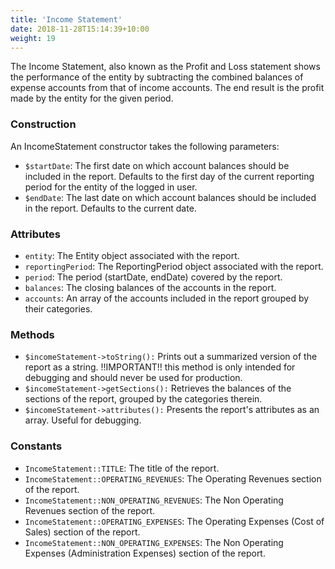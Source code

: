 ```yaml
---
title: 'Income Statement'
date: 2018-11-28T15:14:39+10:00
weight: 19
---
```


The Income Statement, also known as the Profit and Loss statement shows the performance of the entity by subtracting the combined balances of expense accounts from that of income accounts. The end result is the profit made by the entity for the given period.

### Construction
An IncomeStatement constructor takes the following parameters:
+ `$startDate`: The first date on which account balances should be included in the report. Defaults to the first day of the current reporting period for the entity of the logged in user.
+ `$endDate`: The last date on which account balances should be included in the report. Defaults to the current date.

### Attributes
+ `entity`: The Entity object associated with the report.
+ `reportingPeriod`: The ReportingPeriod object associated with the report.
+ `period`: The period (startDate, endDate) covered by the report.
+ `balances`: The closing balances of the accounts in the report.
+ `accounts`: An array of the accounts included in the report grouped by their categories.

### Methods
+ `$incomeStatement->toString():` Prints out a summarized version of the report as a string. !!IMPORTANT!! this method is only intended for debugging and should never be used for production. 
+ `$incomeStatement->getSections():` Retrieves the balances of the sections of the report, grouped by the categories therein. 
+ `$incomeStatement->attributes():` Presents the report's attributes as an array. Useful for debugging. 

### Constants
+ `IncomeStatement::TITLE`: The title of the report. 
+ `IncomeStatement::OPERATING_REVENUES`: The Operating Revenues section of the report. 
+ `IncomeStatement::NON_OPERATING_REVENUES`: The Non Operating Revenues section of the report. 
+ `IncomeStatement::OPERATING_EXPENSES`: The Operating Expenses (Cost of Sales) section of the report. 
+ `IncomeStatement::NON_OPERATING_EXPENSES`: The Non Operating Expenses (Administration Expenses) section of the report. 
